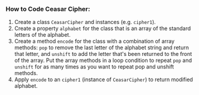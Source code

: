 ### How to Code Ceasar Cipher:

1. Create a class `CeasarCipher` and instances (e.g. `cipher1`).
1. Create a property `alphabet` for the class that is an array of the standard letters of the alphabet.
1. Create a method `encode` for the class with a combination of array methods: `pop` to remove the last letter of the alphabet string and return that letter, and `unshift` to add the letter that's been returned to the front of the array. Put the array methods in a loop condition to repeat `pop` and `unshift` for as many times as you want to repeat pop and unshift methods.
1. Apply `encode` to an `cipher1` (instance of `CeasarCipher`) to return modified alphabet.
